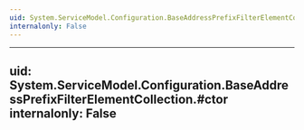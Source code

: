```yaml
---
uid: System.ServiceModel.Configuration.BaseAddressPrefixFilterElementCollection
internalonly: False
---
```


---
uid: System.ServiceModel.Configuration.BaseAddressPrefixFilterElementCollection.#ctor
internalonly: False
---
